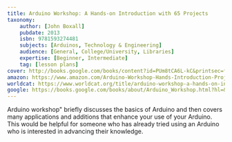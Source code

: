 ```yaml
---
title: Arduino Workshop: A Hands-on Introduction with 65 Projects
taxonomy:
	author: [John Boxall]
	pubdate: 2013
	isbn: 9781593274481
	subjects: [Arduinos, Technology & Engineering]
	audience: [General, College/University, Libraries]
	expertise: [Beginner, Intermediate]
	tag: [lesson plans]
cover: http://books.google.com/books/content?id=PUm8tCA6L-kC&printsec=frontcover&img=1&zoom=1&edge=curl&source=gbs_api
amazon: https://www.amazon.com/Arduino-Workshop-Hands-Introduction-Projects/dp/1593274483/ref=sr_1_1?keywords=Arduino+workshop%3A+a+hands-on+introduction+with+65+projects&qid=1569591579&s=gateway&sr=8-1
worldcat: https://www.worldcat.org/title/arduino-workshop-a-hands-on-introduction-with-65-projects/oclc/940823119&referer=brief_results
google: https://books.google.com/books/about/Arduino_Workshop.html?hl=&id=PUm8tCA6L-kC
---
```

Arduino workshop" briefly discusses the basics of Arduino and then covers many applications and additions that enhance your use of your Arduino.  This would be helpful for someone who has already tried using an Arduino who is interested in advancing their knowledge.
